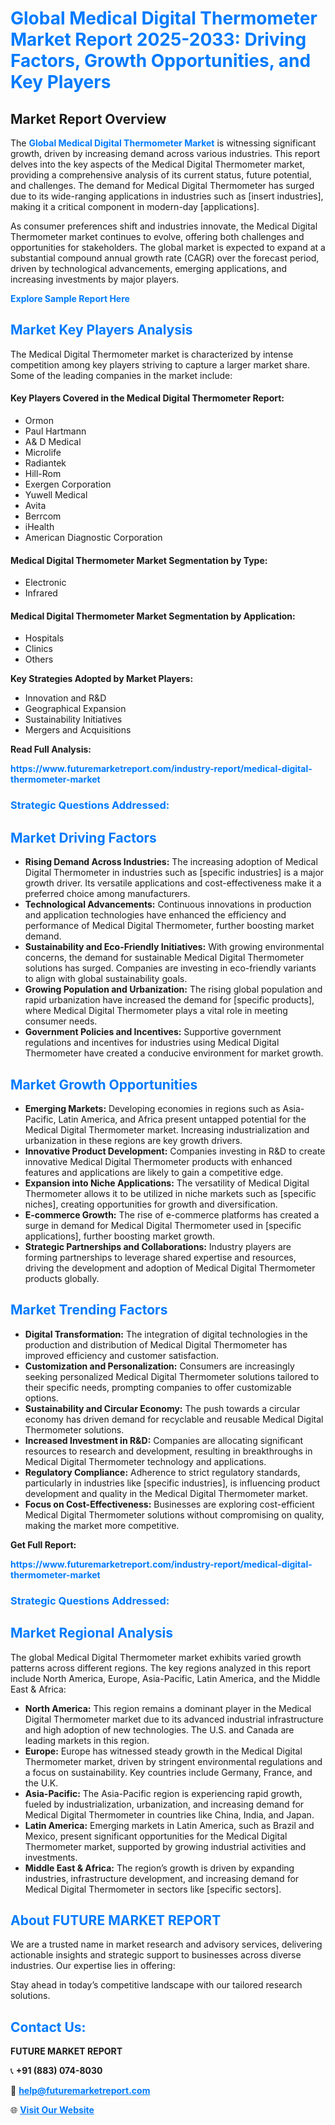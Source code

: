 <h1 style="color: #007BFF;">Global Medical Digital Thermometer Market Report 2025-2033: Driving Factors, Growth Opportunities, and Key Players</h1>

<section id="overview">
<h2>Market Report Overview</h2>
<p>The <a href="https://www.futuremarketreport.com/industry-report/medical-digital-thermometer-market" style="color: #007BFF; text-decoration: none;"><strong>Global Medical Digital Thermometer Market</strong></a> is witnessing significant growth, driven by increasing demand across various industries. This report delves into the key aspects of the Medical Digital Thermometer market, providing a comprehensive analysis of its current status, future potential, and challenges. The demand for Medical Digital Thermometer has surged due to its wide-ranging applications in industries such as [insert industries], making it a critical component in modern-day [applications].</p>
<p>As consumer preferences shift and industries innovate, the Medical Digital Thermometer market continues to evolve, offering both challenges and opportunities for stakeholders. The global market is expected to expand at a substantial compound annual growth rate (CAGR) over the forecast period, driven by technological advancements, emerging applications, and increasing investments by major players.</p>
</section>

<section id="overview">
<p><a href="https://www.futuremarketreport.com/request-sample/reportId=79624" style="color: #007BFF; text-decoration: none;"><strong>Explore Sample Report Here</strong></a></p>
</section>

<section id="key-players">
<h2 style="color: #007BFF;">Market Key Players Analysis</h2>
<p>The Medical Digital Thermometer market is characterized by intense competition among key players striving to capture a larger market share. Some of the leading companies in the market include:</p>
<h4>Key Players Covered in the Medical Digital Thermometer Report:</h4>
<ul><li>Ormon</li><li>Paul Hartmann</li><li>A&amp; D Medical</li><li>Microlife</li><li>Radiantek</li><li>Hill-Rom</li><li>Exergen Corporation</li><li>Yuwell Medical</li><li>Avita</li><li>Berrcom</li><li>iHealth</li><li>American Diagnostic Corporation</li></ul>
<h4>Medical Digital Thermometer Market Segmentation by Type:</h4>
<ul><li>Electronic</li><li>Infrared</li></ul>

<h4>Medical Digital Thermometer Market Segmentation by Application:</h4>
<ul><li>Hospitals</li><li>Clinics</li><li>Others</li></ul>
<p><strong>Key Strategies Adopted by Market Players:</strong></p>
<ul>
<li>Innovation and R&D</li>
<li>Geographical Expansion</li>
<li>Sustainability Initiatives</li>
<li>Mergers and Acquisitions</li>
</ul>
</section>

<section>
<p><strong>Read Full Analysis: </strong></p><a href="https://www.futuremarketreport.com/industry-report/medical-digital-thermometer-market" style="color: #007BFF; text-decoration: none;"><strong>https://www.futuremarketreport.com/industry-report/medical-digital-thermometer-market</strong></a>
<h3 style="color: #007BFF;">Strategic Questions Addressed:</h3>
</section>

<section id="driving-factors">
<h2 style="color: #007BFF;">Market Driving Factors</h2>
<ul>
<li><strong>Rising Demand Across Industries:</strong> The increasing adoption of Medical Digital Thermometer in industries such as [specific industries] is a major growth driver. Its versatile applications and cost-effectiveness make it a preferred choice among manufacturers.</li>
<li><strong>Technological Advancements:</strong> Continuous innovations in production and application technologies have enhanced the efficiency and performance of Medical Digital Thermometer, further boosting market demand.</li>
<li><strong>Sustainability and Eco-Friendly Initiatives:</strong> With growing environmental concerns, the demand for sustainable Medical Digital Thermometer solutions has surged. Companies are investing in eco-friendly variants to align with global sustainability goals.</li>
<li><strong>Growing Population and Urbanization:</strong> The rising global population and rapid urbanization have increased the demand for [specific products], where Medical Digital Thermometer plays a vital role in meeting consumer needs.</li>
<li><strong>Government Policies and Incentives:</strong> Supportive government regulations and incentives for industries using Medical Digital Thermometer have created a conducive environment for market growth.</li>
</ul>
</section>

<section id="growth-opportunities">
<h2 style="color: #007BFF;">Market Growth Opportunities</h2>
<ul>
<li><strong>Emerging Markets:</strong> Developing economies in regions such as Asia-Pacific, Latin America, and Africa present untapped potential for the Medical Digital Thermometer market. Increasing industrialization and urbanization in these regions are key growth drivers.</li>
<li><strong>Innovative Product Development:</strong> Companies investing in R&D to create innovative Medical Digital Thermometer products with enhanced features and applications are likely to gain a competitive edge.</li>
<li><strong>Expansion into Niche Applications:</strong> The versatility of Medical Digital Thermometer allows it to be utilized in niche markets such as [specific niches], creating opportunities for growth and diversification.</li>
<li><strong>E-commerce Growth:</strong> The rise of e-commerce platforms has created a surge in demand for Medical Digital Thermometer used in [specific applications], further boosting market growth.</li>
<li><strong>Strategic Partnerships and Collaborations:</strong> Industry players are forming partnerships to leverage shared expertise and resources, driving the development and adoption of Medical Digital Thermometer products globally.</li>
</ul>
</section>

<section id="trending-factors">
<h2 style="color: #007BFF;">Market Trending Factors</h2>
<ul>
<li><strong>Digital Transformation:</strong> The integration of digital technologies in the production and distribution of Medical Digital Thermometer has improved efficiency and customer satisfaction.</li>
<li><strong>Customization and Personalization:</strong> Consumers are increasingly seeking personalized Medical Digital Thermometer solutions tailored to their specific needs, prompting companies to offer customizable options.</li>
<li><strong>Sustainability and Circular Economy:</strong> The push towards a circular economy has driven demand for recyclable and reusable Medical Digital Thermometer solutions.</li>
<li><strong>Increased Investment in R&D:</strong> Companies are allocating significant resources to research and development, resulting in breakthroughs in Medical Digital Thermometer technology and applications.</li>
<li><strong>Regulatory Compliance:</strong> Adherence to strict regulatory standards, particularly in industries like [specific industries], is influencing product development and quality in the Medical Digital Thermometer market.</li>
<li><strong>Focus on Cost-Effectiveness:</strong> Businesses are exploring cost-efficient Medical Digital Thermometer solutions without compromising on quality, making the market more competitive.</li>
</ul>
</section>

<section>
<p><strong>Get Full Report: </strong></p><a href="https://www.futuremarketreport.com/industry-report/medical-digital-thermometer-market" style="color: #007BFF; text-decoration: none;"><strong>https://www.futuremarketreport.com/industry-report/medical-digital-thermometer-market</strong></a>
<h3 style="color: #007BFF;">Strategic Questions Addressed:</h3>
</section>


<section id="regional-analysis">
<h2 style="color: #007BFF;">Market Regional Analysis</h2>
<p>The global Medical Digital Thermometer market exhibits varied growth patterns across different regions. The key regions analyzed in this report include North America, Europe, Asia-Pacific, Latin America, and the Middle East & Africa:</p>
<ul>
<li><strong>North America:</strong> This region remains a dominant player in the Medical Digital Thermometer market due to its advanced industrial infrastructure and high adoption of new technologies. The U.S. and Canada are leading markets in this region.</li>
<li><strong>Europe:</strong> Europe has witnessed steady growth in the Medical Digital Thermometer market, driven by stringent environmental regulations and a focus on sustainability. Key countries include Germany, France, and the U.K.</li>
<li><strong>Asia-Pacific:</strong> The Asia-Pacific region is experiencing rapid growth, fueled by industrialization, urbanization, and increasing demand for Medical Digital Thermometer in countries like China, India, and Japan.</li>
<li><strong>Latin America:</strong> Emerging markets in Latin America, such as Brazil and Mexico, present significant opportunities for the Medical Digital Thermometer market, supported by growing industrial activities and investments.</li>
<li><strong>Middle East & Africa:</strong> The region’s growth is driven by expanding industries, infrastructure development, and increasing demand for Medical Digital Thermometer in sectors like [specific sectors].</li>
</ul>
</section>

<footer>
<h2 style="color: #007BFF;">About FUTURE MARKET REPORT</h2>
<p>We are a trusted name in market research and advisory services, delivering actionable insights and strategic support to businesses across diverse industries. Our expertise lies in offering:</p>

<p>Stay ahead in today’s competitive landscape with our tailored research solutions.</p>

<h2 style="color: #007BFF;">Contact Us:</h2>
<p><strong>FUTURE MARKET REPORT</strong></p>
<p>📞 <strong>+91 (883) 074-8030</strong></p>
<p>📧 <strong><a href="mailto:help@futuremarketreport.com" style="color: #007BFF;">help@futuremarketreport.com</a></strong></p>
<p>🌐 <strong><a href="https://www.futuremarketreport.com/" style="color: #007BFF;">Visit Our Website</a></strong></p>
</footer>